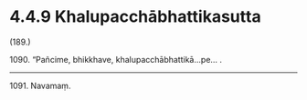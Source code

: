 # 4.4.9 Khalupacchābhattikasutta

(189.)

1090\. “Pañcime, bhikkhave, khalupacchābhattikā…pe… .

---

1091\. Navamaṃ.
